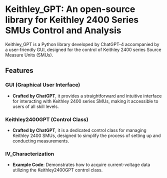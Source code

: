 # Keithley_GPT: An open-source library for Keithley 2400 Series SMUs Control and Analysis

Keithley_GPT is a Python library developed by ChatGPT-4 accompanied by a user-friendly GUI, designed for the control of Keithley 2400 series Source Measure Units (SMUs).

## Features

### GUI (Graphical User Interface)
- **Crafted by ChatGPT**, it provides a straightforward and intuitive interface for interacting with Keithley 2400 series SMUs, making it accessible to users of all skill levels.

### Keithley2400GPT (Control Class)
- **Crafted by ChatGPT**, it is a dedicated control class for managing Keithley 2400 SMUs, designed to simplify the process of setting up and conducting measurements.

### IV_Characterization
- **Example Code**: Demonstrates how to acquire current-voltage data utilizing the Keithley2400GPT control class.
